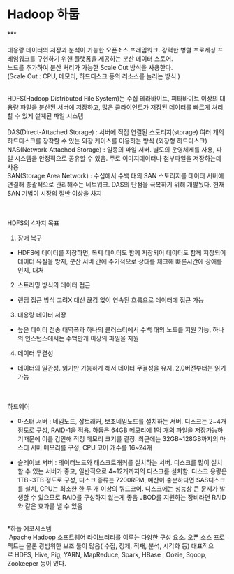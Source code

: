 # Hadoop 하둡
***<br>
<br>
대용량 데이터의 저장과 분석이 가능한 오픈소스 프레임워크. 강력한 병렬 프로세싱 프레임워크를 구현하기 위핸 플랫폼을 제공하는 분산 데이터 스토어.  
노드를 추가하여 분산 처리가 가능한 Scale Out 방식을 사용한다.  
(Scale Out : CPU, 메모리, 하드디스크 등의 리소스를 늘리는 방식.)

<br>
HDFS(Hadoop Distributed File System)는 수십 테라바이트, 피타바이트 이상의 대용량 파일을 분산된 서버에 저장하고, 많은 클라이언트가 저장된 데이터를 빠르게 처리할 수 있게 설계된 파일 시스템
<br><br>
DAS(Direct-Attached Storage) : 서버에 직접 연결된 스토리지(storage)  여러 개의 하드디스크를 장착할 수 있는 외장 케이스를 이용하는 방식 (외장형 하드디스크)
<br>
NAS(Network-Attached Storage) : 일종의 파일 서버. 별도의 운영체제를 사용, 파일 시스템을 안정적으로 공유할 수 있음. 주로 이미지데이터나 첨부파일을 저장하는데 사용
<br>
SAN(Storage Area Network) : 수십에서 수백 대의 SAN 스토리지를 데이터 서버에 연결해 총괄적으로 관리해주는 네트워크. DAS의 단점을 극복하기 위해 개발됬다. 현재 SAN 기법이 시장의 절반 이상을 차지
<br>

<br><br>
HDFS의 4가지 목표
1. 장애 복구
- HDFS에 데이터를 저장하면, 복제 데이터도 함께 저장되어 데이터도 함께 저장되어 데이터 유실을 방지, 분산 서버 간에 주기적으로 상태를 체크해 빠른시간에 장애를 인지, 대처

2. 스트리밍 방식의 데이터 접근
- 랜덤 접근 방식 고려X  대신 끊김 없이 연속된 흐름으로 데이터에 접근 가능

3. 대용량 데이터 저장
- 높은 데이터 전송 대역폭과 하나의 클러스터에서 수백 대의 노드를 지원 가능, 하나의 인스턴스에서는 수백만개 이상의 파일을 지원

4. 데이터 무결성
- 데이터의 일관성. 읽기만 가능하게 해서 데이터 무결성을 유지. 2.0버젼부터는 읽기 가능

<br><br>
하드웨어
- 마스터 서버 : 네임노드, 잡트래커, 보조네임노드를 설치하는 서버. 디스크는 2&#126;4개 정도로 구성, RAID-1을 적용. 하둡은 64GB 메모리에 1억 개의 파일을 저장가능하기때문에 이를 감안해 적정 메모리 크기를 결정. 최근에는 32GB&#126;128GB까지의 마스터 서버 메모리를 구성, CPU 코어 개수를 16&#126;24개

- 슬레이브 서버 : 테이터노드와 태스크트래커를 설치하는 서버. 디스크를 많이 설치할 수 있는 서버가 좋고, 일반적으로 4&#126;12개까지의 디스크를 설치함. 디스크 용량은 1TB&#126;3TB 정도로 구성, 디스크 종류는 7200RPM, 예산이 충분하다면 SAS디스크를 설치, CPU는 최소한 한 두 개 이상의 쿼드코어.
디스크에는 성능상 큰 문제가 발생할 수 있으므로 RAID를 구성하지 않는게 좋음 JBOD를 지원하는 장비라면 RAID와 같은 효과를 낼 수 있음
<br><br>

*하둡 에코시스템  
 Apache Hadoop 소프트웨어 라이브러리를 이루는 다양한 구성 요소. 오픈 소스 프로젝트는 물론 광범위한 보조 툴이 많음( 수집, 정제, 적재, 분석, 시각화 등)
대표적으로 HDFS, Hive, Pig, YARN, MapReduce, Spark, HBase , Oozie, Sqoop, Zookeeper 등이 있다. 



